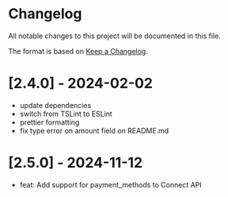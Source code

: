# Changelog
All notable changes to this project will be documented in this file.

The format is based on [Keep a Changelog](https://keepachangelog.com/en/1.0.0/).

# [2.4.0] - 2024-02-02
- update dependencies
- switch from TSLint to ESLint
- prettier formatting
- fix type error on amount field on README.md

# [2.5.0] - 2024-11-12
- feat: Add support for payment_methods to Connect API
